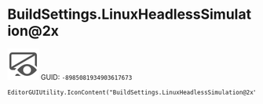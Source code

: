 # BuildSettings.LinuxHeadlessSimulation@2x
![](/img/BuildSettings.LinuxHeadlessSimulation@2x.png)
GUID: `-8985081934903617673`
```
EditorGUIUtility.IconContent("BuildSettings.LinuxHeadlessSimulation@2x")
```
